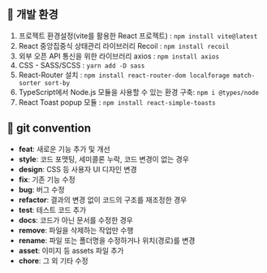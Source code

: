 ## 🥳 개발 환경 

1. 프로젝트 환경설정(vite를 활용한 React 프로젝트) : `npm install vite@latest` <br />
2. React 중앙집중식 상태관리 라이브러리 Recoil : `npm install recoil` <br />
3. 외부 오픈 API 통신을 위한 라이브러리 axios : `npm install axios` <br />
4. CSS - SASS/SCSS : `yarn add -D sass` <br />
5. React-Router 설치 : `npm install react-router-dom localforage match-sorter sort-by` <br />
6. TypeScript에서 Node.js 모듈을 사용할 수 있는 환경 구축: `npm i @types/node` <br />
7. React Toast popup 모듈 : `npm install react-simple-toasts` <br />

## 🔨 git convention 

- **feat**: 새로운 기능 추가 및 개선
- **style**: 코드 포맷팅, 세미콜론 누락, 코드 변경이 없는 경우
- **design**: CSS 등 사용자 UI 디자인 변경
- **fix**: 기존 기능 수정
- **bug**: 버그 수정
- **refactor**: 결과의 변경 없이 코드의 구조를 재조정한 경우
- **test**: 테스트 코드 추가
- **docs**: 코드가 아닌 문서를 수정한 경우
- **remove**: 파일을 삭제하는 작업만 수행
- **rename**: 파일 또는 폴더명을 수정하거나 위치(경로)를 변경
- **asset**: 이미지 등 assets 파일 추가
- **chore**: 그 외 기타 수정
